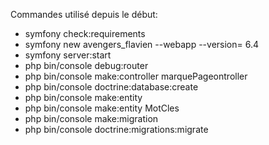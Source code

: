 Commandes utilisé depuis le début: 

- symfony check:requirements
- symfony new avengers_flavien --webapp --version= 6.4
- symfony server:start
- php bin/console debug:router
- php bin/console make:controller marquePageontroller
- php bin/console doctrine:database:create
- php bin/console make:entity
- php bin/console make:entity MotCles
- php bin/console make:migration
- php bin/console doctrine:migrations:migrate